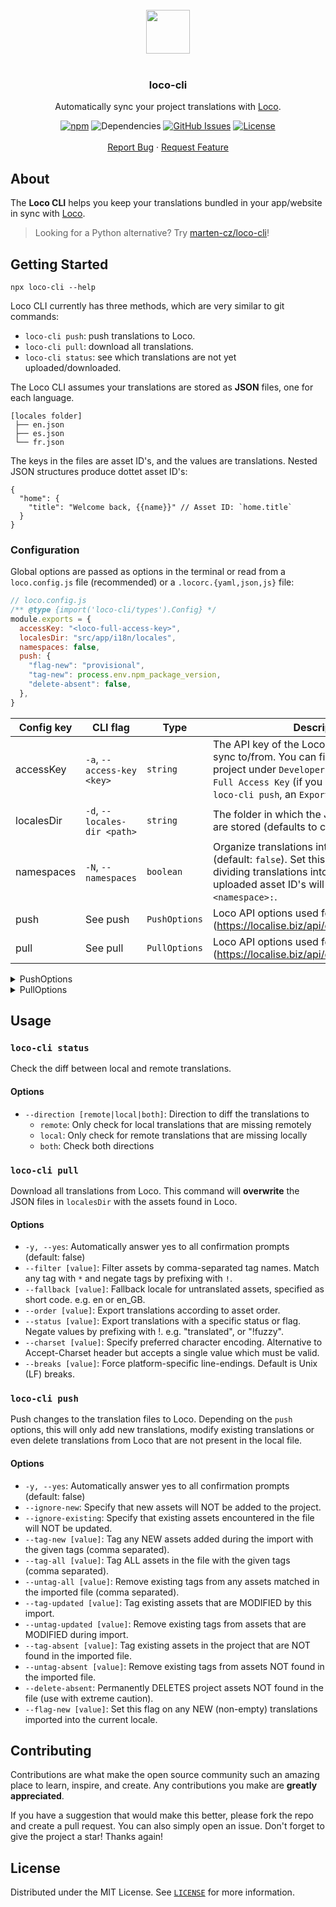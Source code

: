 <div align="center">
  <br />
  <img src="logo.svg" height="70">
  <br />
  <br />
  <h3 align="center">loco-cli</h3>
  <p align="center">

Automatically sync your project translations with [Loco](https://localise.biz).

[![npm](https://img.shields.io/npm/v/loco-cli)](https://www.npmjs.com/package/loco-cli)
![Dependencies](https://img.shields.io/librariesio/release/npm/loco-cli)
[![GitHub Issues](https://img.shields.io/github/issues/robrechtme/loco-cli.svg)](https://github.com/robrechtme/loco-cli/issues)
[![License](https://img.shields.io/badge/license-MIT-blue.svg)](https://opensource.org/licenses/MIT)
<br />
<br />
<a href="https://github.com/robrechtme/loco-cli/issues">Report Bug</a>
·
<a href="https://github.com/robrechtme/loco-cli/issues">Request Feature</a>

  </p>
</div>

## About

The **Loco CLI** helps you keep your translations bundled in your app/website in sync with [Loco](https://localise.biz).

> Looking for a Python alternative? Try [marten-cz/loco-cli](https://github.com/marten-cz/loco-cli)!

## Getting Started

```
npx loco-cli --help
```

Loco CLI currently has three methods, which are very similar to git commands:

- `loco-cli push`: push translations to Loco.
- `loco-cli pull`: download all translations.
- `loco-cli status`: see which translations are not yet uploaded/downloaded.

The Loco CLI assumes your translations are stored as **JSON** files, one for each language.

```
[locales folder]
 ├── en.json
 ├── es.json
 └── fr.json
```

The keys in the files are asset ID's, and the values are translations. Nested JSON structures produce dottet asset ID's:

```jsonc
{
  "home": {
    "title": "Welcome back, {{name}}" // Asset ID: `home.title`
  }
}
```

### Configuration

Global options are passed as options in the terminal or read from a `loco.config.js` file (recommended) or a `.locorc.{yaml,json,js}` file:

```js
// loco.config.js
/** @type {import('loco-cli/types').Config} */
module.exports = {
  accessKey: "<loco-full-access-key>",
  localesDir: "src/app/i18n/locales",
  namespaces: false,
  push: {
    "flag-new": "provisional",
    "tag-new": process.env.npm_package_version,
    "delete-absent": false,
  },
}
```

| Config key | CLI flag | Type | Description |
| ------ | ---- | ---- | ----------- |
| accessKey | `-a`, `--access-key <key>` | `string` | The API key of the Loco project you wish to sync to/from. You can find this in the Loco project under `Developer Tools › API Keys › Full Access Key` (if you do not intend to use `loco-cli push`, an `Export key` will work too). | 
| localesDir | `-d`, `--locales-dir <path>` | `string` | The folder in which the JSON translation files are stored (defaults to current working dir). | 
| namespaces | `-N`, `--namespaces` | `boolean` | Organize translations into namespaces (default: `false`). Set this flag to `true` when dividing translations into multiple files. The uploaded asset ID's will be prefixed with `<namespace>:`. | 
| push | See push | `PushOptions` | Loco API options used for `loco-cli push`. (https://localise.biz/api/docs/import/import) | 
| pull | See pull | `PullOptions` | Loco API options used for `loco-cli push`. (https://localise.biz/api/docs/export/exportall) | 

<details>
<summary>PushOptions</summary>
<br>

  - `ignore-new`: Specify that new assets will NOT be added to the project.
  - `ignore-existing`: Specify that existing assets encountered in the file will NOT be updated.
  - `tag-new`: Tag any NEW assets added during the import with the given tags (comma separated).
  - `tag-all`: Tag ALL assets in the file with the given tags (comma separated).
  - `untag-all`: Remove existing tags from any assets matched in the imported file (comma separated).
  - `tag-updated`: Tag existing assets that are MODIFIED by this import.
  - `untag-updated`: Remove existing tags from assets that are MODIFIED during import.
  - `tag-absent`: Tag existing assets in the project that are NOT found in the imported file.
  - `untag-absent`: Remove existing tags from assets NOT found in the imported file.
  - `delete-absent`: Permanently DELETES project assets NOT found in the file (use with extreme caution).
  - `flag-new`: Set this flag on any NEW (non-empty) translations imported into the current locale.
</details>

<details>
<summary>PullOptions
</summary>
<br>

  - `filter`:  Filter assets by comma-separated tag names. Match any tag with `*` and negate tags by prefixing with `!`.
  - `fallback`:  Fallback locale for untranslated assets, specified as short code. e.g. en or en_GB.
  - `order`:  Export translations according to asset order.
  - `status`:  Export translations with a specific status or flag. Negate values by prefixing with !. e.g. "translated", or "!fuzzy".
  - `charset`:  Specify preferred character encoding. Alternative to Accept-Charset header but accepts a single value which must be valid.
  - `breaks`:  Force platform-specific line-endings. Default is Unix (LF) breaks.
</details>

## Usage

### `loco-cli status`

Check the diff between local and remote translations.

#### Options

- `--direction [remote|local|both]`: Direction to diff the translations to
  - `remote`: Only check for local translations that are missing remotely
  - `local`: Only check for remote translations that are missing locally
  - `both`: Check both directions

### `loco-cli pull`

Download all translations from Loco. This command will **overwrite** the JSON files in `localesDir` with the assets found in Loco.

#### Options

- `-y, --yes`: Automatically answer yes to all confirmation prompts (default: false)
- `--filter [value]`:  Filter assets by comma-separated tag names. Match any tag with `*` and negate tags by prefixing with `!`.
- `--fallback [value]`:  Fallback locale for untranslated assets, specified as short code. e.g. en or en_GB.
- `--order [value]`:  Export translations according to asset order.
- `--status [value]`:  Export translations with a specific status or flag. Negate values by prefixing with !. e.g. "translated", or "!fuzzy".
- `--charset [value]`:  Specify preferred character encoding. Alternative to Accept-Charset header but accepts a single value which must be valid.
- `--breaks [value]`:  Force platform-specific line-endings. Default is Unix (LF) breaks.

### `loco-cli push`

Push changes to the translation files to Loco. Depending on the `push` options, this will only add new translations, modify existing translations or even delete translations from Loco that are not present in the local file.

#### Options

- `-y, --yes`: Automatically answer yes to all confirmation prompts (default: false)
- `--ignore-new`: Specify that new assets will NOT be added to the project.
- `--ignore-existing`: Specify that existing assets encountered in the file will NOT be updated.
- `--tag-new [value]`: Tag any NEW assets added during the import with the given tags (comma separated).
- `--tag-all [value]`: Tag ALL assets in the file with the given tags (comma separated).
- `--untag-all [value]`: Remove existing tags from any assets matched in the imported file (comma separated).
- `--tag-updated [value]`: Tag existing assets that are MODIFIED by this import.
- `--untag-updated [value]`: Remove existing tags from assets that are MODIFIED during import.
- `--tag-absent [value]`: Tag existing assets in the project that are NOT found in the imported file.
- `--untag-absent [value]`: Remove existing tags from assets NOT found in the imported file.
- `--delete-absent`: Permanently DELETES project assets NOT found in the file (use with extreme caution).
- `--flag-new [value]`: Set this flag on any NEW (non-empty) translations imported into the current locale.

## Contributing

Contributions are what make the open source community such an amazing place to learn, inspire, and create. Any contributions you make are **greatly appreciated**.

If you have a suggestion that would make this better, please fork the repo and create a pull request. You can also simply open an issue.
Don't forget to give the project a star! Thanks again!

## License

Distributed under the MIT License. See [`LICENSE`](./LICENSE) for more information.
